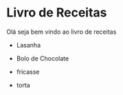 
# Livro de Receitas

Olá seja bem vindo ao livro de receitas 

- Lasanha 

- Bolo de Chocolate

- fricasse

- torta

